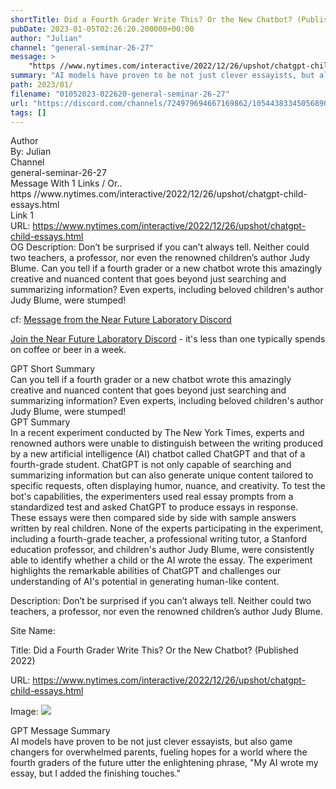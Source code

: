 ```yaml
---
shortTitle: Did a Fourth Grader Write This? Or the New Chatbot? (Published 2022)
pubDate: 2023-01-05T02:26:20.200000+00:00
author: "Julian"
channel: "general-seminar-26-27"
message: >
    "https //www.nytimes.com/interactive/2022/12/26/upshot/chatgpt-child-essays.html"
summary: "AI models have proven to be not just clever essayists, but also game changers for overwhelmed parents, fueling hopes for a world where the fourth graders of the future utter the enlightening phrase, 'My AI wrote my essay, but I added the finishing touches.'"
path: 2023/01/
filename: "01052023-022620-general-seminar-26-27"
url: "https://discord.com/channels/724979694667169862/1054438334505689099/1060383721573851237"
tags: []
---
```

<div class="metadata-title-header pt-3 pb-3 pl-2">Author</div>    
<div class="bg-gray-200 p-4 rounded-md mb-4">   
By: Julian
</div>

<div class="metadata-title-header pt-3 pb-3 pl-2">Channel</div>    
<div class="bg-gray-200 p-4 rounded-md mb-4">   
general-seminar-26-27</span>
</div>

<div class="metadata-title-header pt-3 pb-3 pl-2">Message  With 1 Links / Or..</div>    
<div class="human-content-container">  



<div class="mb-4" style="font-family: var(--font-family-peak);">https //www.nytimes.com/interactive/2022/12/26/upshot/chatgpt-child-essays.html</div>

<div class="">Link 1</div> 
<div class="">URL: <a href="https://www.nytimes.com/interactive/2022/12/26/upshot/chatgpt-child-essays.html">https://www.nytimes.com/interactive/2022/12/26/upshot/chatgpt-child-essays.html</a></div>
OG Description: Don’t be surprised if you can’t always tell. Neither could two teachers, a professor, nor even the renowned children’s author Judy Blume.  <!-- Example: Display each item in a paragraph -->
Can you tell if a fourth grader or a new chatbot wrote this amazingly creative and nuanced content that goes beyond just searching and summarizing information? Even experts, including beloved children's author Judy Blume, were stumped!



<!-- 
URL: https://www.nytimes.com/interactive/2022/12/26/upshot/chatgpt-child-essays.html
Description Don’t be surprised if you can’t always tell. Neither could two teachers, a professor, nor even the renowned children’s author Judy Blume.
 -->
</div>



cf: <a href="">Message from the Near Future Laboratory Discord</a>

<a href="">Join the Near Future Laboratory Discord</a> - it's less than one typically spends on coffee or beer in a week. 



<div class="metadata-title-header pt-3 pb-3 pl-2">GPT Short Summary</div>
<div class="robot-content-container">
Can you tell if a fourth grader or a new chatbot wrote this amazingly creative and nuanced content that goes beyond just searching and summarizing information? Even experts, including beloved children's author Judy Blume, were stumped!
</div>

<div class="metadata-title-header pt-3 pb-3 pl-2">GPT Summary</div>
<div class="robot-content-container">
In a recent experiment conducted by The New York Times, experts and renowned authors were unable to distinguish between the writing produced by a new artificial intelligence (AI) chatbot called ChatGPT and that of a fourth-grade student. ChatGPT is not only capable of searching and summarizing information but can also generate unique content tailored to specific requests, often displaying humor, nuance, and creativity. To test the bot's capabilities, the experimenters used real essay prompts from a standardized test and asked ChatGPT to produce essays in response. These essays were then compared side by side with sample answers written by real children. None of the experts participating in the experiment, including a fourth-grade teacher, a professional writing tutor, a Stanford education professor, and children's author Judy Blume, were consistently able to identify whether a child or the AI wrote the essay. The experiment highlights the remarkable abilities of ChatGPT and challenges our understanding of AI's potential in generating human-like content.
</div>

<!-- Summary:  Did a Fourth Grader Write This? Or the New Chatbot? - The New York Times. The Upshot.com.com's weekly Newsquiz.com/Newsquiz . -->

<!-- [] -->

<!-- <div class="bg-gray-400"> {'og:url': 'https://www.nytimes.com/interactive/2022/12/26/upshot/chatgpt-child-essays.html', 'og:type': 'article', 'og:title': 'Did a Fourth Grader Write This? Or the New Chatbot? (Published 2022)', 'og:image': 'https://static01.nyt.com/images/2022/12/22/upshot/up-chat-gpt-promo/up-chat-gpt-promo-facebookJumbo.jpg?year=2022&h=549&w=1050&s=214fef80e3d16e165d65bbb23f5f793c591846db7e2d96cf1a2b66149fae347d&k=ZQJBKqZ0VN', 'og:image:alt': '', 'og:description': 'Don’t be surprised if you can’t always tell. Neither could two teachers, a professor, nor even the renowned children’s author Judy Blume.'} </div> -->

Description: Don’t be surprised if you can’t always tell. Neither could two teachers, a professor, nor even the renowned children’s author Judy Blume.

Site Name: 

Title: Did a Fourth Grader Write This? Or the New Chatbot? (Published 2022)

URL: https://www.nytimes.com/interactive/2022/12/26/upshot/chatgpt-child-essays.html

Image: <img src="https://static01.nyt.com/images/2022/12/22/upshot/up-chat-gpt-promo/up-chat-gpt-promo-facebookJumbo.jpg?year=2022&h=549&w=1050&s=214fef80e3d16e165d65bbb23f5f793c591846db7e2d96cf1a2b66149fae347d&k=ZQJBKqZ0VN" width="" height=""/>




<div class="metadata-title-header pt-3 pb-3 pl-2">GPT Message Summary</div>    
<div class="robot-content-container">
AI models have proven to be not just clever essayists, but also game changers for overwhelmed parents, fueling hopes for a world where the fourth graders of the future utter the enlightening phrase, "My AI wrote my essay, but I added the finishing touches."
</div>
</div>